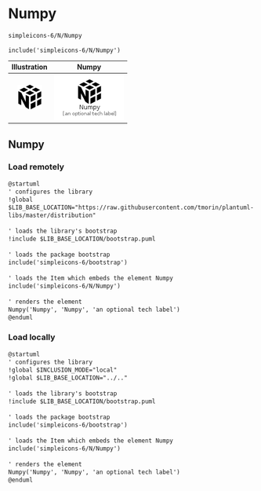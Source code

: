 # Numpy


```text
simpleicons-6/N/Numpy
```

```text
include('simpleicons-6/N/Numpy')
```



| Illustration | Numpy |
| :---: | :---: |
| ![illustration for Illustration](../../simpleicons-6/N/Numpy.png) | ![illustration for Numpy](../../simpleicons-6/N/Numpy.Local.png) |




## Numpy

### Load remotely
```plantuml
@startuml
' configures the library
!global $LIB_BASE_LOCATION="https://raw.githubusercontent.com/tmorin/plantuml-libs/master/distribution"

' loads the library's bootstrap
!include $LIB_BASE_LOCATION/bootstrap.puml

' loads the package bootstrap
include('simpleicons-6/bootstrap')

' loads the Item which embeds the element Numpy
include('simpleicons-6/N/Numpy')

' renders the element
Numpy('Numpy', 'Numpy', 'an optional tech label')
@enduml
```

### Load locally
```plantuml
@startuml
' configures the library
!global $INCLUSION_MODE="local"
!global $LIB_BASE_LOCATION="../.."

' loads the library's bootstrap
!include $LIB_BASE_LOCATION/bootstrap.puml

' loads the package bootstrap
include('simpleicons-6/bootstrap')

' loads the Item which embeds the element Numpy
include('simpleicons-6/N/Numpy')

' renders the element
Numpy('Numpy', 'Numpy', 'an optional tech label')
@enduml
```

